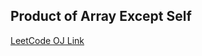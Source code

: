 Product of Array Except Self
---
[LeetCode OJ Link](https://leetcode.com/problems/product-of-array-except-self/)